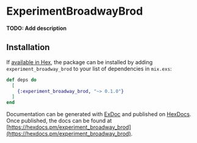 # ExperimentBroadwayBrod

**TODO: Add description**

## Installation

If [available in Hex](https://hex.pm/docs/publish), the package can be installed
by adding `experiment_broadway_brod` to your list of dependencies in `mix.exs`:

```elixir
def deps do
  [
    {:experiment_broadway_brod, "~> 0.1.0"}
  ]
end
```

Documentation can be generated with [ExDoc](https://github.com/elixir-lang/ex_doc)
and published on [HexDocs](https://hexdocs.pm). Once published, the docs can
be found at [https://hexdocs.pm/experiment_broadway_brod](https://hexdocs.pm/experiment_broadway_brod).

